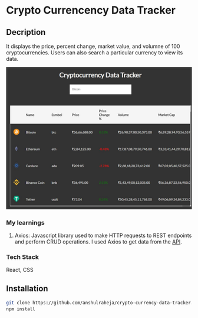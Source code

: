# Crypto Currencency Data Tracker 

## Decription 
It displays the price, percent change, market value, and volumne of 100 cryptocurrencies. 
Users can also search a particular currency to view its data.

![screenshot](/client/public/images/cryptoCurrenyDataTracker_github_img.jpg)

### My learnings 
1. Axios: Javascript library used to make HTTP requests to REST endpoints and perform CRUD operations. I used Axios to get data from the [API](https://www.coingecko.com/en/api).

### Tech Stack
React, CSS 

## Installation 
```bash
git clone https://github.com/anshulraheja/crypto-currency-data-tracker.git
npm install
```